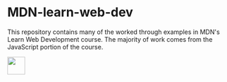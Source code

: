 # MDN-learn-web-dev
This repository contains many of the worked through examples in MDN's Learn Web Development course. The majority of work comes from the JavaScript portion of the course. 

<img src="https://i.gyazo.com/9ee25c3d8ef0040ab72341b80d477c07.gif" width="40" height="40" />
